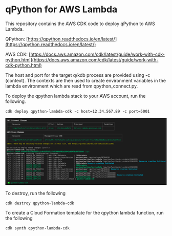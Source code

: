 # qPython for AWS Lambda
  
This repository contains the AWS CDK code to deploy qPython to AWS Lambda. 

QPython: [https://qpython.readthedocs.io/en/latest/](https://qpython.readthedocs.io/en/latest/)

AWS CDK: [https://docs.aws.amazon.com/cdk/latest/guide/work-with-cdk-python.html](https://docs.aws.amazon.com/cdk/latest/guide/work-with-cdk-python.html)
 
The host and port for the target q/kdb process are provided using -c (context). The contexts are then used to create environment variables in the lambda environment which are read from qpython_connect.py.

To deploy the qpython lambda stack to your AWS account, run the following.
```
cdk deploy qpython-lambda-cdk -c host=12.34.567.89 -c port=5001
```
![CDK qpython](CDK_qpython.png)

To destroy, run the following
```
cdk destroy qpython-lambda-cdk
```
To create a Cloud Formation template for the qpython lambda function, run the following
```
cdk synth qpython-lambda-cdk
